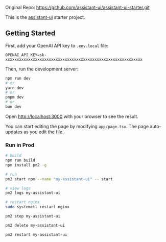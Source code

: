 Original Repo:
https://github.com/assistant-ui/assistant-ui-starter.git

This is the [assistant-ui](https://github.com/Yonom/assistant-ui) starter project.

## Getting Started

First, add your OpenAI API key to `.env.local` file:

```
OPENAI_API_KEY=sk-xxxxxxxxxxxxxxxxxxxxxxxxxxxxxxxxxxxxxxxxxxxxxxxxxxxxxxxxxxxx
```

Then, run the development server:

```bash
npm run dev
# or
yarn dev
# or
pnpm dev
# or
bun dev
```

Open [http://localhost:3000](http://localhost:3000) with your browser to see the result.

You can start editing the page by modifying `app/page.tsx`. The page auto-updates as you edit the file.

### Run in Prod

```sh
# build
npm run build
npm install pm2 -g

# run
pm2 start npm --name "my-assistant-ui" -- start

# view logs
pm2 logs my-assistant-ui
```

```sh
# restart nginx
sudo systemctl restart nginx
```

```sh
pm2 stop my-assistant-ui

pm2 delete my-assistant-ui

pm2 restart my-assistant-ui
```
